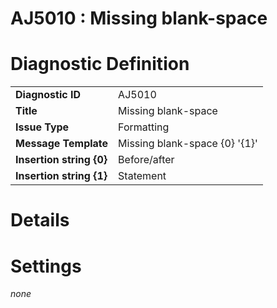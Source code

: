 # AJ5010 : Missing blank-space

# Diagnostic Definition

<table>
  <tr>
    <td class="header"><b>Diagnostic ID</b></td>
    <td>AJ5010</td>
  </tr>
  <tr>
    <td class="header"><b>Title</b></td>
    <td>Missing blank-space</td>
  </tr>
  <tr>
    <td class="header"><b>Issue Type</b></td>
    <td>Formatting</td>
  </tr>
  <tr>
    <td class="header"><b>Message Template</b></td>
    <td>Missing blank-space {0} '{1}'</td>
  </tr>
    <tr>
    <td class="header"><b>Insertion string {0}</b></td>
    <td>Before/after</td>
  </tr>
  <tr>
    <td class="header"><b>Insertion string {1}</b></td>
    <td>Statement</td>
  </tr>

</table>

# Details



# Settings

*none*

